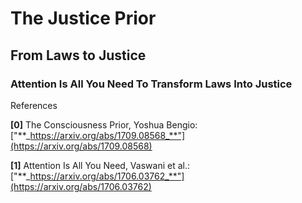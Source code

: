 # The Justice Prior

## From Laws to Justice

### Attention Is All You Need To Transform Laws Into Justice

References

**[0]** The Consciousness Prior, Yoshua Bengio: ["**_https://arxiv.org/abs/1709.08568_**"](https://arxiv.org/abs/1709.08568)

**[1]** Attention Is All You Need, Vaswani et al.: ["**_https://arxiv.org/abs/1706.03762_**"](https://arxiv.org/abs/1706.03762)
